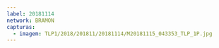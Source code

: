 ```yaml
---
label: 20181114
network: BRAMON
capturas:
  - imagem: TLP1/2018/201811/20181114/M20181115_043353_TLP_1P.jpg
---
```

